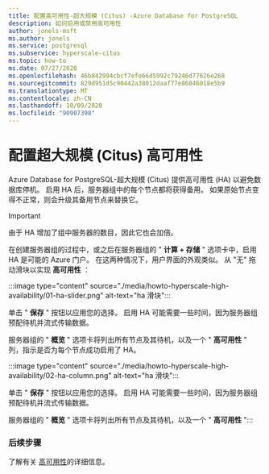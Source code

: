 ```yaml
---
title: 配置高可用性-超大规模 (Citus) -Azure Database for PostgreSQL
description: 如何启用或禁用高可用性
author: jonels-msft
ms.author: jonels
ms.service: postgresql
ms.subservice: hyperscale-citus
ms.topic: how-to
ms.date: 07/27/2020
ms.openlocfilehash: 46b842994cbcf7efe66d5992c79246d77626e268
ms.sourcegitcommit: 829d951d5c90442a38012daaf77e86046018e5b9
ms.translationtype: MT
ms.contentlocale: zh-CN
ms.lasthandoff: 10/09/2020
ms.locfileid: "90907398"
---
```

# <a name="configure-hyperscale-citus-high-availability"></a>配置超大规模 (Citus) 高可用性

Azure Database for PostgreSQL-超大规模 (Citus) 提供高可用性 (HA) 以避免数据库停机。 启用 HA 后，服务器组中的每个节点都将获得备用。 如果原始节点变得不正常，则会升级其备用节点来替换它。

> [!IMPORTANT]
> 由于 HA 增加了组中服务器的数目，因此它也会加倍。

在创建服务器组的过程中，或之后在服务器组的 " **计算 + 存储** " 选项卡中，启用 HA 是可能的 Azure 门户。 在这两种情况下，用户界面的外观类似。 从 "无" 拖动滑块以实现 **高可用性** ：

:::image type="content" source="./media/howto-hyperscale-high-availability/01-ha-slider.png" alt-text="ha 滑块&quot;:::

单击 &quot; **保存** &quot; 按钮以应用您的选择。 启用 HA 可能需要一些时间，因为服务器组预配待机并流式传输数据。

服务器组的 &quot; **概览** &quot; 选项卡将列出所有节点及其待机，以及一个 &quot; **高可用性** " 列，指示是否为每个节点成功启用了 HA。

:::image type="content" source="./media/howto-hyperscale-high-availability/02-ha-column.png" alt-text="ha 滑块&quot;:::

单击 &quot; **保存** &quot; 按钮以应用您的选择。 启用 HA 可能需要一些时间，因为服务器组预配待机并流式传输数据。

服务器组的 &quot; **概览** &quot; 选项卡将列出所有节点及其待机，以及一个 &quot; **高可用性** ":::

### <a name="next-steps"></a>后续步骤

了解有关 [高可用性](concepts-hyperscale-high-availability.md)的详细信息。
